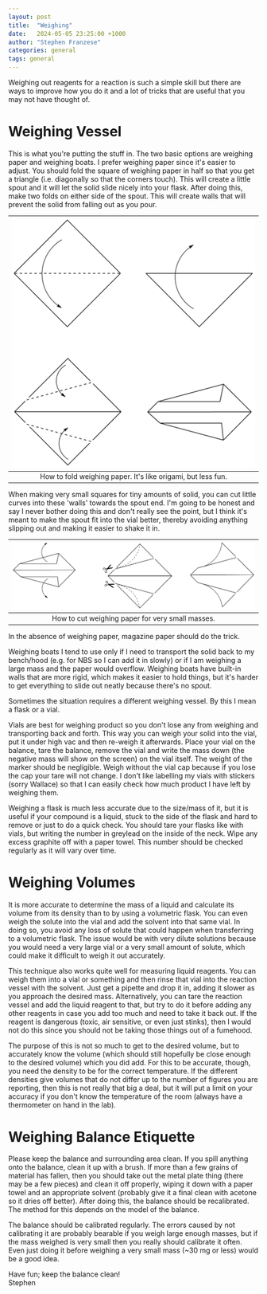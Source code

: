 ```yaml
---
layout: post
title:  "Weighing"
date:   2024-05-05 23:25:00 +1000
author: "Stephen Franzese"
categories: general
tags: general
---
```


Weighing out reagents for a reaction is such a simple skill but there are ways to improve how you do it and a lot of tricks that are useful that you may not have thought of.

<h1>Weighing Vessel</h1>

This is what you're putting the stuff in. The two basic options are weighing paper and weighing boats. I prefer weighing paper since it's easier to adjust. You should fold the square of weighing paper in half so that you get a triangle (i.e. diagonally so that the corners touch). This will create a little spout and it will let the solid slide nicely into your flask. After doing this, make two folds on either side of the spout. This will create walls that will prevent the solid from falling out as you pour.

|![fold](/assets/fold.png)|
|:---:|
|How to fold weighing paper. It's like origami, but less fun.|

When making very small squares for tiny amounts of solid, you can cut little curves into these 'walls' towards the spout end. I'm going to be honest and say I never bother doing this and don't really see the point, but I think it's meant to make the spout fit into the vial better, thereby avoiding anything slipping out and making it easier to shake it in.

|![cut](/assets/cut.png)|
|:---:|
|How to cut weighing paper for very small masses.|

In the absence of weighing paper, magazine paper should do the trick.

Weighing boats I tend to use only if I need to transport the solid back to my bench/hood (e.g. for NBS so I can add it in slowly) or if I am weighing a large mass and the paper would overflow. Weighing boats have built-in walls that are more rigid, which makes it easier to hold things, but it's harder to get everything to slide out neatly because there's no spout.

Sometimes the situation requires a different weighing vessel. By this I mean a flask or a vial.

Vials are best for weighing product so you don't lose any from weighing and transporting back and forth. This way you can weigh your solid into the vial, put it under high vac and then re-weigh it afterwards. Place your vial on the balance, tare the balance, remove the vial and write the mass down (the negative mass will show on the screen) on the vial itself. The weight of the marker should be negligible. Weigh without the vial cap because if you lose the cap your tare will not change. I don't like labelling my vials with stickers (sorry Wallace) so that I can easily check how much product I have left by weighing them.

Weighing a flask is much less accurate due to the size/mass of it, but it is useful if your compound is a liquid, stuck to the side of the flask and hard to remove or just to do a quick check. You should tare your flasks like with vials, but writing the number in greylead on the inside of the neck. Wipe any excess graphite off with a paper towel. This number should be checked regularly as it will vary over time.

<h1>Weighing Volumes</h1>

It is more accurate to determine the mass of a liquid and calculate its volume from its density than to by using a volumetric flask. You can even weigh the solute into the vial and add the solvent into that same vial. In doing so, you avoid any loss of solute that could happen when transferring to a volumetric flask. The issue would be with very dilute solutions because you would need a very large vial or a very small amount of solute, which could make it difficult to weigh it out accurately.

This technique also works quite well for measuring liquid reagents. You can weigh them into a vial or something and then rinse that vial into the reaction vessel with the solvent. Just get a pipette and drop it in, adding it slower as you approach the desired mass. Alternatively, you can tare the reaction vessel and add the liquid reagent to that, but try to do it before adding any other reagents in case you add too much and need to take it back out. If the reagent is dangerous (toxic, air sensitive, or even just stinks), then I would not do this since you should not be taking those things out of a fumehood.

The purpose of this is not so much to get to the desired volume, but to accurately know the volume (which should still hopefully be close enough to the desired volume) which you did add. For this to be accurate, though, you need the density to be for the correct temperature. If the different densities give volumes that do not differ up to the number of figures you are reporting, then this is not really that big a deal, but it will put a limit on your accuracy if you don't know the temperature of the room (always have a thermometer on hand in the lab).

<h1>Weighing Balance Etiquette</h1>

Please keep the balance and surrounding area clean. If you spill anything onto the balance, clean it up with a brush. If more than a few grains of material has fallen, then you should take out the metal plate thing (there may be a few pieces) and clean it off properly, wiping it down with a paper towel and an appropriate solvent (probably give it a final clean with acetone so it dries off better). After doing this, the balance should be recalibrated. The method for this depends on the model of the balance.

The balance should be calibrated regularly. The errors caused by not calibrating it are probably bearable if you weigh large enough masses, but if the mass weighed is very small then you really should calibrate it often. Even just doing it before weighing a very small mass (~30 mg or less) would be a good idea.

Have fun; keep the balance clean!\
Stephen